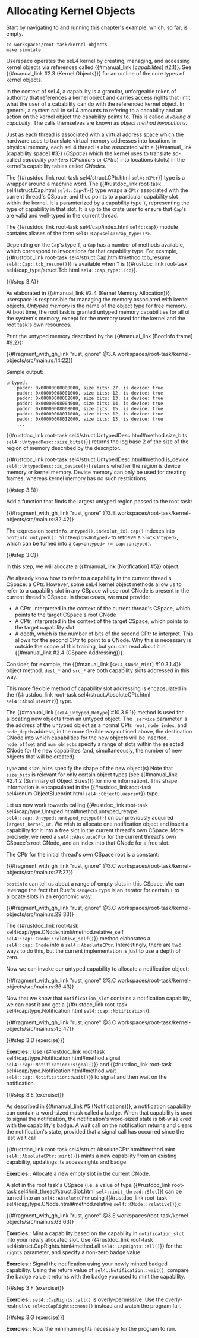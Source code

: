 <!--
    Copyright 2024, Colias Group, LLC

    SPDX-License-Identifier: CC-BY-SA-4.0
-->

# Allocating Kernel Objects

Start by navigating to and running this chapter's example, which, so far, is empty.

```
cd workspaces/root-task/kernel-objects
make simulate
```

Userspace operates the seL4 kernel by creating, managing, and accessing kernel objects via references called {{#manual_link [_capabilites_] #2.1}}.
See {{#manual_link #2.3 (Kernel Objects)}} for an outline of the core types of kernel objects.

In the context of seL4, a capability is a granular, unforgeable token of authority that references a kernel object and carries access rights that limit what the user of a cabability can do with the referenced kernel object.
In general, a system call in seL4 amounts to refering to a cabability and an action on the kernel object the cabability points to.
This is called _invoking a capability_.
The calls themselves are known as _object method invocations_.

<!-- As elaborated in {{#manual_link #2.3 (Kernel Objects)}}, the core kernel object types are:
- CNode: a table containing capabilites, used to construct so-called capability spaces, which are assigned to threads. When making a syscall, a thread refers to capabilities in its capability space to in turn refer to kernel objects.
- Thread control block: the state associated with a thread's execution context. Used to control a thread.
- Scheduling context (only relevent to certain kernel configurations, not covered here): represents access to a CPU, used for scheduling.
- Endpoint: synchronous IPC endpoint, for message-passing between threads.
- Reply object (only relevent to certain kernel configurations, not covered here): tracks scheduling information accross IPC endpoint calls.
- Notification object: asynchronous signalling mechanism. -->

Just as each thread is associated with a virtual address space which the hardware uses to translate virtual memory addresses into locations in physical memory, each seL4 thread is also assocated with a {{#manual_link [capability space] #3}} (_CSpace_) which the kernel uses to translate so-called _capability pointers_ (_CPointers_ or _CPtrs_) into locations (slots) in the kernel's capability tables called _CNodes_.

The {{#rustdoc_link root-task sel4/struct.CPtr.html `sel4::CPtr`}} type is a wrapper around a machine word.
The {{#rustdoc_link root-task sel4/struct.Cap.html `sel4::Cap<T>`}} type wraps a `CPtr` associated with the current thread's CSpace, and thus points to a particular capability slot within the kernel.
It is paramterized by a capability type `T`, representing the type of capability in that slot.
It is up to the crate user to ensure that `Cap`'s are valid and well-typed in the current thread.

The {{#rustdoc_link root-task sel4/cap/index.html `sel4::cap`}} module contains aliases of the form `sel4::Cap<sel4::cap_type::*>`.

Depending on the `Cap`'s type `T`, a `Cap` has a number of methods available, which correspond to invocations for that capability type.
For example, {{#rustdoc_link root-task sel4/struct.Cap.html#method.tcb_resume `sel4::Cap::tcb_resume()`}} is available when `T` is {{#rustdoc_link root-task sel4/cap_type/struct.Tcb.html `sel4::cap_type::Tcb`}}.

{{#step 3.A}}

As elaborated in {{#manual_link #2.4 (Kernel Memory Allocation)}}, userspace is responsible for managing the memory associated with kernel objects.
_Untyped memory_ is the name of the object type for free memory.
At boot time, the root task is granted untyped memory capabilities for all of the system's memory, except for the memory used for the kernel and the root task's own resources.

Print the untyped memory described by the {{#manual_link [BootInfo frame] #9.2}}:

{{#fragment_with_gh_link "rust,ignore" @3.A workspaces/root-task/kernel-objects/src/main.rs:14:22}}

Sample output:

```
untyped:
    paddr: 0x00000000000000, size bits: 27, is device: true
    paddr: 0x00000008001000, size bits: 12, is device: true
    paddr: 0x00000008002000, size bits: 13, is device: true
    paddr: 0x00000008004000, size bits: 14, is device: true
    paddr: 0x00000008008000, size bits: 15, is device: true
    paddr: 0x00000008011000, size bits: 12, is device: true
    paddr: 0x00000008012000, size bits: 13, is device: true
    ...
```

{{#rustdoc_link root-task sel4/struct.UntypedDesc.html#method.size_bits `sel4::UntypedDesc::size_bits()`}} returns the log base 2 of the size of the region of memory described by the descriptor. 

{{#rustdoc_link root-task sel4/struct.UntypedDesc.html#method.is_device `sel4::UntypedDesc::is_device()`}} returns whether the region is device memory or kernel memory.
Device memory can only be used for creating frames, whereas kernel memory has no such restrictions.

{{#step 3.B}}

Add a function that finds the largest untyped region passed to the root task:

{{#fragment_with_gh_link "rust,ignore" @3.B workspaces/root-task/kernel-objects/src/main.rs:32:42}}

The expression `bootinfo.untyped().index(ut_ix).cap()` indexes into `bootinfo.untyped(): SlotRegion<Untyped>` to retrieve a `Slot<Untyped>`, which can be turned into a `Cap<Untyped> (= cap::Untyped)`.

{{#step 3.C}}

In this step, we will allocate a {{#manual_link [Notification] #5}} object.

We already know how to refer to a capability in the current thread's CSpace: a CPtr.
However, some seL4 kernel object methods allow us to refer to a capability slot in any CSpace whose root CNode is present in the current thread's CSpace.
In these cases, we must provide:
- A CPtr, interpreted in the context of the current thread's CSpace, which points to the target CSpace's root CNode
- A CPtr, interpreted in the context of the target CSpace, which points to the target capability slot
- A depth, which is the number of bits of the second CPtr to interpret. This allows for the second CPtr to point to a CNode. Why this is necessary is outside the scope of this training, but you can read about it in {{#manual_link #2.4 (CSpace Addressing)}}.

Consider, for example, the {{#manual_link [`seL4_CNode_Mint`] #10.3.1.4}} object method.
`dest_*` and `src_*` are both capability slots addressed in this way.

This more flexible method of capability slot addressing is encapsulated in the {{#rustdoc_link root-task sel4/struct.AbsoluteCPtr.html `sel4::AbsoluteCPtr`}} type.

The {{#manual_link [`seL4_Untyped_Retype`] #10.3.9.1}} method is used for allocating new objects from an untyped object.
The `_service` parameter is the address of the untyped object as a normal CPtr.
`root`, `node_index`, and `node_depth` address, in the more flexible way outlined above, the destination CNode into which capabilities for the new objects will be inserted.
`node_offset` and `num_objects` specify a range of slots within the selected CNode for the new capabilites (and, simultaneously, the number of new objects that will be created).

`type` and `size_bits` specify the shape of the new object(s)
Note that `size_bits` is relevant for only certain object types (see {{#manual_link #2.4.2 (Summary of Object Sizes)}} for more information).
This shape information is encapsulated in the {{#rustdoc_link root-task sel4/enum.ObjectBlueprint.html `sel4::ObjectBlueprint`}} type.

Let us now work towards calling {{#rustdoc_link root-task sel4/cap/type.Untyped.html#method.untyped_retype `sel4::cap::Untyped::untyped_retype()`}} on our previously acquired `largest_kernel_ut`.
We wish to allocate one notification object and insert a capability for it into a free slot in the current thread's own CSpace.
More precisely, we need a `sel4::AbsoluteCPtr` for the current thread's own CSpace's root CNode, and an index into that CNode for a free slot.

The CPtr for the initial thread's own CSpace root is a constant:

{{#fragment_with_gh_link "rust,ignore" @3.C workspaces/root-task/kernel-objects/src/main.rs:27:27}}

`bootinfo` can tell us about a range of empty slots in this CSpace.
We can leverage the fact that Rust's `Range<T>` type is an iterator for certain `T` to allocate slots in an ergonomic way:

{{#fragment_with_gh_link "rust,ignore" @3.C workspaces/root-task/kernel-objects/src/main.rs:29:33}}

The {{#rustdoc_link root-task sel4/cap/type.CNode.html#method.relative_self `sel4::cap::CNode::relative_self()`}}  method elaborates a `sel4::cap::Cnode` into a `sel4::AbsoluteCPtr`.
Interestingly, there are two ways to do this, but the current implementation is just to use a depth of zero.

Now we can invoke our untyped capability to allocate a notification object:

{{#fragment_with_gh_link "rust,ignore" @3.C workspaces/root-task/kernel-objects/src/main.rs:36:43}}

Now that we know that `notification_slot` contains a notification capability, we can cast it and get a {{#rustdoc_link root-task sel4/cap/type.Notification.html `sel4::cap::Notification`}}:

{{#fragment_with_gh_link "rust,ignore" @3.C workspaces/root-task/kernel-objects/src/main.rs:45:47}}

{{#step 3.D (exercise)}}

**Exercies:**: Use {{#rustdoc_link root-task sel4/cap/type.Notification.html#method.signal `sel4::cap::Notification::signal()`}} and {{#rustdoc_link root-task sel4/cap/type.Notification.html#method.wait `sel4::cap::Notification::wait()`}} to signal and then wait on the notification.

{{#step 3.E (exercise)}}

As described in {{#manual_link #5 (Notifications)}}, a notification capability can contain a word-sized mask called a badge.
When that capability is used to signal the notification, the notification's word-sized state is bit-wise `or`ed with the capability's badge.
A wait call on the notification returns and clears the notification's state, provided that a signal call has occurred since the last wait call.

{{#rustdoc_link root-task sel4/struct.AbsoluteCPtr.html#method.mint `sel4::AbsoluteCPtr::mint()`}} mints a new capability from an existing capability, updatings its access rights and badge.

**Exercies:**: Allocate a new empty slot in the current CNode.

A slot in the root task's CSpace (i.e. a value of type {{#rustdoc_link root-task sel4/init_thread/struct.Slot.html `sel4::init_thread::Slot`}}) can be turned into an `sel4::AbsoluteCPtr` using {{#rustdoc_link root-task sel4/cap/type.CNode.html#method.relative `sel4::CNode::relative()`}}:

{{#fragment_with_gh_link "rust,ignore" @3.E workspaces/root-task/kernel-objects/src/main.rs:63:63}}

**Exercies:**: Mint a capability based on the capability in `notification_slot` into your newly allocated slot. Use {{#rustdoc_link root-task sel4/struct.CapRights.html#method.all `sel4::CapRights::all()`}} for the `rights` parameter, and specify a non-zero badge value.

**Exercies:**: Signal the notification using your newly minted badged capability. Using the return value of `sel4::Notification::wait()`, compare the badge value it returns with the badge you used to mint the capability.

{{#step 3.F (exercise)}}

**Exercies:**: `sel4::CapRights::all()` is overly-permissive. Use the overly-restrictive `sel4::CapRights::none()` instead and watch the program fail.

{{#step 3.G (exercise)}}

**Exercies:**: Now the minimum rights necessary for the program to run.
